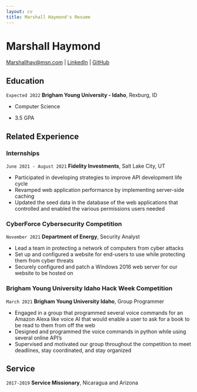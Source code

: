 ```yaml
---
layout: cv
title: Marshall Haymond's Resume
---
```

# Marshall Haymond

<div id="webaddress">
<a href="Marshallhay@msn.com">Marshallhay@msn.com</a>
| <a href="https://www.linkedin.com/in/marshall-haymond/">LinkedIn</a>
| <a href="https://github.com/HaymondM">GitHub</a>
</div>

<!-- https://www.monique.tech/the-art-of-markdown -->

## Education

`Expected 2022`
__Brigham Young University - Idaho__, Rexburg, ID

- Computer Science

- 3.5 GPA


## Related Experience

### Internships

`June 2021 - August 2021`
__Fidelity Investments__, Salt Lake City, UT

- Participated in developing strategies to improve API development life cycle
- Revamped web application performance by implementing server-side caching
- Updated the seed data in the database of the web applications that controlled and enabled the various permissions users needed

### CyberForce Cybersecurity Competition

`November 2021`
__Department of Energy__, Security Analyst

- Lead a team in protecting a network of computers from cyber attacks
- Set up and configured a website for end-users to use while protecting them from cyber threats
- Securely configured and patch a Windows 2016 web server for our website to be hosted on

### Brigham Young University Idaho Hack Week Competition

`March 2021`
__Brigham Young University Idaho__, Group Programmer

- Engaged in a group that programmed several voice commands for an Amazon Alexa like voice AI that would enable a user to ask for a book to be read to them from off the web
- Designed and programmed the voice commands in python while using several online API’s
- Supervised and motivated our group throughout the competition to meet deadlines, stay coordinated, and stay organized

## Service

`2017-2019`
__Service Missionary__, Nicaragua and Arizona



<!-- ### Footer

Last updated: December 2021 -->


